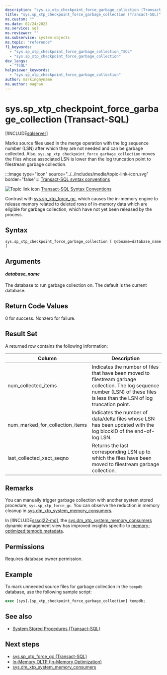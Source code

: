 ```yaml
---
description: "sys.sp_xtp_checkpoint_force_garbage_collection (Transact-SQL)"
title: "sys.sp_xtp_checkpoint_force_garbage_collection (Transact-SQL)"
ms.custom: ""
ms.date: 02/24/2023
ms.service: sql
ms.reviewer: ""
ms.subservice: system-objects
ms.topic: "reference"
f1_keywords: 
  - "sys.sp_xtp_checkpoint_force_garbage_collection_TSQL"
  - "sys.sp_xtp_checkpoint_force_garbage_collection"
dev_langs: 
  - "TSQL"
helpviewer_keywords: 
  - "sys.sp_xtp_checkpoint_force_garbage_collection"
author: markingmyname
ms.author: maghan
---
```

# sys.sp_xtp_checkpoint_force_garbage_collection (Transact-SQL)
[!INCLUDE[sqlserver](../../includes/applies-to-version/sqlserver.md)]

  Marks source files used in the merge operation with the log sequence number (LSN) after which they are not needed and can be garbage collected. Also, `sys.sp_xtp_checkpoint_force_garbage_collection` moves the files whose associated LSN is lower than the log truncation point to filestream garbage collection.  
  
 :::image type="icon" source="../../includes/media/topic-link-icon.svg" border="false"::: [Transact-SQL syntax conventions](../../t-sql/language-elements/transact-sql-syntax-conventions-transact-sql.md)  
  
![Topic link icon](../../database-engine/configure-windows/media/topic-link.gif "Topic link icon") [Transact-SQL Syntax Conventions](../../t-sql/language-elements/transact-sql-syntax-conventions-transact-sql.md)  

Contrast with [sys.sp_xtp_force_gc](sys-sp-xtp-force-gc-transact-sql.md), which causes the in-memory engine to release memory related to deleted rows of in-memory data which are eligible for garbage collection, which have not yet been released by the process.
 
## Syntax  
  
```syntaxsql  
sys.sp_xtp_checkpoint_force_garbage_collection [ @dbname=database_name ]  
```  
  
## Arguments  

#### *database_name*  
 The database to run garbage collection on. The default is the current database.  
  
## Return Code Values  
 0 for success. Nonzero for failure.  
  
## Result Set  
 A returned row contains the following information:  
  
|Column|Description|  
|------------|-----------------|  
|num_collected_items|Indicates the number of files that have been moved to filestream garbage collection. The log sequence number (LSN) of these files is less than the LSN of log truncation point.|  
|num_marked_for_collection_items|Indicates the number of data/delta files whose LSN has been updated with the log blockID of the end-of-log LSN.|  
|last_collected_xact_seqno|Returns the last corresponding LSN up to which the files have been moved to filestream garbage collection.|  
  
## Remarks

You can manually trigger garbage collection with another system stored procedure, `sys.sp_xtp_force_gc`. You can observe the reduction in memory cleanup in [sys.dm_xtp_system_memory_consumers](../system-dynamic-management-views/sys-dm-xtp-system-memory-consumers-transact-sql.md). 

In [!INCLUDE[sssql22-md](../../includes/sssql22-md.md)], the [sys.dm_xtp_system_memory_consumers](../../relational-databases/system-dynamic-management-views/sys-dm-xtp-system-memory-consumers-transact-sql.md) dynamic management view has improved insights specific to [memory-optimized tempdb metadata](../databases/tempdb-database.md#memory-optimized-tempdb-metadata). 

## Permissions  
 Requires database owner permission.  
  
## Example
  
To mark unneeded source files for garbage collection in the `tempdb` database, use the following sample script:

```sql  
exec [sys].[sp_xtp_checkpoint_force_garbage_collection] tempdb;
```  
  
## See also

- [System Stored Procedures &#40;Transact-SQL&#41;](../../relational-databases/system-stored-procedures/system-stored-procedures-transact-sql.md)   

## Next steps

- [sys.sp_xtp_force_gc (Transact-SQL)](sys-sp-xtp-force-gc-transact-sql.md)
- [In-Memory OLTP &#40;In-Memory Optimization&#41;](../in-memory-oltp/overview-and-usage-scenarios.md)  
- [sys.dm_xtp_system_memory_consumers](../../relational-databases/system-dynamic-management-views/sys-dm-xtp-system-memory-consumers-transact-sql.md)
  
